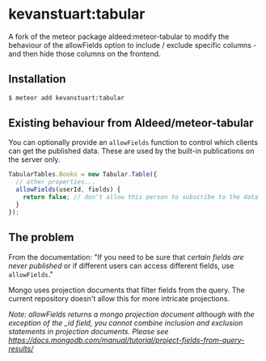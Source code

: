 kevanstuart:tabular
=========================

A fork of the meteor package aldeed:meteor-tabular to modify the behaviour of the allowFields option to include / exclude specific columns - and then hide those columns on the frontend.

## Installation

```bash
$ meteor add kevanstuart:tabular
```

## Existing behaviour from Aldeed/meteor-tabular

You can optionally provide an `allowFields` function to control which clients can get the published data. These are used by the built-in publications on the server only.

```js
TabularTables.Books = new Tabular.Table({
  // other properties...
  allowFields(userId, fields) {
    return false; // don't allow this person to subscribe to the data
  }
});
```

## The problem
From the documentation: "If you need to be sure that *certain fields are never published* or if different users can access different fields, use `allowFields`."

Mongo uses projection documents that filter fields from the query. The current repository doesn't allow this for more intricate projections.

*Note: allowFields returns a mongo projection document although with the exception of the _id field, you cannot combine inclusion and exclusion statements in projection documents. Please see https://docs.mongodb.com/manual/tutorial/project-fields-from-query-results/*


